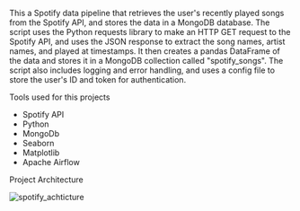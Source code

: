 This a Spotify data pipeline that retrieves the user's recently played songs from the Spotify API, and stores the data in a MongoDB database. The script uses the Python requests library to make an HTTP GET request to the Spotify API, and uses the JSON response to extract the song names, artist names, and played at timestamps. It then creates a pandas DataFrame of the data and stores it in a MongoDB collection called "spotify_songs". The script also includes logging and error handling, and uses a config file to store the user's ID and token for authentication.


Tools used for this projects

* Spotify API
* Python
* MongoDb
* Seaborn
* Matplotlib
* Apache Airflow


Project Architecture

![spotify_achticture](https://user-images.githubusercontent.com/69304233/211586241-3d879985-6499-43bd-969c-6654bd578b78.png)
